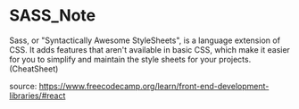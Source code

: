 # SASS_Note
Sass, or "Syntactically Awesome StyleSheets", is a language extension of CSS. It adds features that aren't available in basic CSS, which make it easier for you to simplify and maintain the style sheets for your projects. (CheatSheet)

source: https://www.freecodecamp.org/learn/front-end-development-libraries/#react
